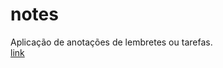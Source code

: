 # notes
 Aplicação de anotações de lembretes ou tarefas.<br/>
 [link](https://evandrocalado.github.io/notes/)
